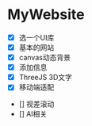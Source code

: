 # MyWebsite

- [x] 选一个UI库
- [x] 基本的网站
- [x] canvas动态背景
- [x] 添加信息
- [x] ThreeJS 3D文字
- [x] 移动端适配
- [] 视差滚动
- [] AI相关

